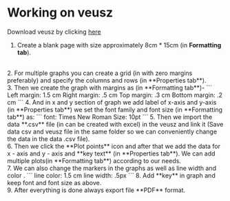 # **Working on veusz**
Download veusz by clicking [here](https://veusz.github.io/download/) 
1. Create a blank page  with size approximately 8cm \* 15cm (in **Formatting tab**).
<br />
2. For multiple graphs you can create a grid (in with zero margins preferably) and specify the columns and rows (in **Properties tab**).
<br />
3. Then we create the graph  with margins as (in **Formatting tab**)-
```
   Left margin: 1.5 cm
   Right margin: .5 cm
   Top margin: .3 cm
   Bottom margin: .2 cm
```
4. And in x and y section of graph we add label of x-axis and y-axis (in **Properties tab**) we set the font family and font size (in **Formatting tab**) as:
   ```
   font: Times New Roman
   Size: 10pt
   ```
5. Then we import the data **.csv** file (in can be created with excel) in the veusz and link it (Save data csv and veusz file in the same folder so we can conveniently change the data in the data .csv file).
<br />   
6. Then we click the **Plot points** icon and after that we add the data for x - axis and y - axis and **key text** (in **Properties tab**). We can add multiple plots(in **Formatting tab**) according to our needs.
<br />   
7. We can also change the markers in the graphs as well as line width and color .
    ```
    line color: 1.5 cm
    line width: .5px
    ``` 
8. Add **key** in graph and keep font and font size as above.
<br />   
9.  After everything is done always export file **PDF** format.
